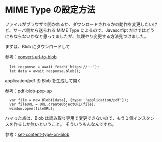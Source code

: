 # MIME Type の設定方法

ファイルがブラウザで開かれるか、ダウンロードされるかの動作を変更したいけど、サーバ側から送られる MIME Type によるので、Javascrfipt だけではどうにもならないかなと思ってましたが、無理やり変更する方法見つけました。

まずは、Blob にダウンロードして

参考：[convert-url-to-blob](https://stackoverflow.com/questions/25046301/convert-url-to-file-or-blob-for-filereader-readasdataurl)

```
  let response = await fetch('https://･･･');
  let data = await response.blob();
```

application/pdf の Blob を生成して開く

参考：[pdf-blob-pop-up](https://stackoverflow.com/questions/21729451/pdf-blob-pop-up-window-not-showing-content)

```
  var file = new Blob([data], {type: 'application/pdf'});
  var fileURL = URL.createObjectURL(file);
  window.open(fileURL);
```

ハマった点は、Blob は読み取り専用で変更できないので、もう１個インスタンスを作るしか無いということ。
そういうもんなんですね。

参考：[set-content-type-on-blob](https://stackoverflow.com/questions/18998543/set-content-type-on-blob)
